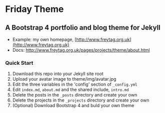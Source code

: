 # Friday Theme

## A Bootstrap 4 portfolio and blog theme for Jekyll

* Example: my own homepage, [http://www.freytag.org.uk](http://www.freytag.org.uk)
* Docs: http://www.freytag.org.uk/pages/projects/theme/about.html

### Quick Start

1. Download this repo into your Jekyll site root
2. Upload your avatar image to theme/img/avatar.jpg
3. Edit the three variables in the 'config' section  of `_config.yml`
4. Edit `index.md`, `about.md` and the shared include, `intro.md`
5. Delete the posts in the `_posts` directory and create your own
6. Delete the projects in the `_projects` directory and create your own
7. (Optional) Download Bootstrap 4 and buld your own theme
